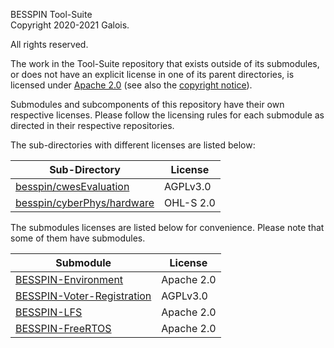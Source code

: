 BESSPIN Tool-Suite   
Copyright 2020-2021 Galois.

All rights reserved.

The work in the Tool-Suite repository that exists outside of its submodules, or does not have an explicit license in one of its parent directories, is licensed under [Apache 2.0](./LICENSE.tool-suite) (see also the [copyright notice](./NOTICE)).

Submodules and subcomponents of this repository have their own respective licenses. Please follow the licensing rules for each submodule as directed in their respective repositories.

The sub-directories with different licenses are listed below:

| Sub-Directory | License |
| ------------- | ------- |
| [besspin/cwesEvaluation](./besspin/cwesEvaluation) | AGPLv3.0 |
| [besspin/cyberPhys/hardware](./besspin/cyberPhys/hardware) | OHL-S 2.0 |


The submodules licenses are listed below for convenience. Please note that some of them have submodules.

| Submodule | License |
| --------- | ------- |
| [BESSPIN-Environment](./BESSPIN-Environment) | Apache 2.0 |
| [BESSPIN-Voter-Registration](./BESSPIN-Voter-Registration) | AGPLv3.0 |
| [BESSPIN-LFS](./BESSPIN-LFS) | Apache 2.0 |
| [BESSPIN-FreeRTOS](./BESSPIN-FreeRTOS) | Apache 2.0 |
